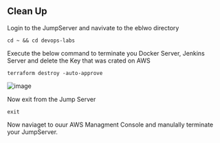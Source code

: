## Clean Up

Login to the JumpServer and navivate to the eblwo directory
```
cd ~ && cd devops-labs
```
Execute the below command to terminate you Docker Server, Jenkins Server and delete the Key that was crated on AWS
```
terraform destroy -auto-approve
```
![image](https://github.com/user-attachments/assets/3ff871a7-f8d5-4431-a1ff-5d02d79e382a)

Now exit from the Jump Server
```
exit
```
Now naviaget to ouur AWS Managment Console and manulally terminate your JumpServer.
